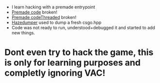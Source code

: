 - I learn hacking with a premade entrypoint 
- [Premade code](https://pastebin.com/WNNrPYrK) broken!
- [Premade codeThreaded](https://pastebin.com/cNSBwtGa) broken!
- [Hazedumper](https://github.com/frk1/hazedumper) used to dump a fresh csgo.hpp
- Code was not ready to run, understood+debugged it and started to add new things.
# Dont even try to hack the game, this is only for learning purposes and completly ignoring VAC!
